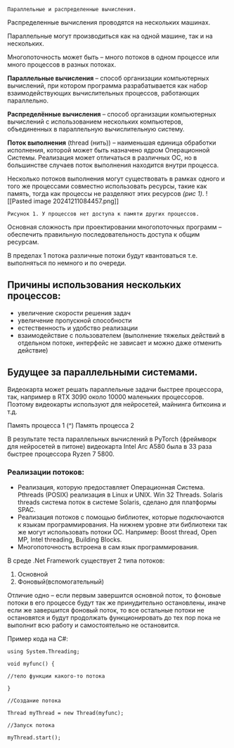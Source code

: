```
Параллельные и распределенные вычисления.
```
Распределенные вычисления проводятся на нескольких машинах.

Параллельные могут производиться как на одной машине, так и на нескольких.

Многопоточность может быть – много потоков в одном процессе или много процессов в разных
потоках.

**Параллельные вычисления** – способ организации компьютерных вычислений, при котором
программа разрабатывается как набор взаимодействующих вычислительных процессов,
работающих параллельно.

**Распределённые вычисления** – способ организации компьютерных вычислений с
использованием нескольких компьютеров, объединенных в параллельную вычислительную
систему.

**Поток выполнения** (thread (нить)) – наименьшая единица обработки исполнения, которой может
быть назначено ядром Операционной Системы. Реализация может отличаться в различных ОС, но
в большинстве случаев поток выполнения находится внутри процесса.

Несколько потоков выполнения могут существовать в рамках одного и того же процессами
совместно использовать ресурсы, такие как память, тогда как процессы не разделяют этих
ресурсов _(рис 1)_.
![[Pasted image 20241211084457.png]]

```
Рисунок 1. У процессов нет доступа к памяти других процессов.
```
Основная сложность при проектировании многопоточных программ – обеспечить правильную
последовательность доступа к общим ресурсам.

В пределах 1 потока различные потоки будут квантоваться т.е. выполняться по немного и по
очереди.

## Причины использования нескольких процессов:

- увеличение скорости решения задач
- увеличение пропускной способности
- естественность и удобство реализации
- взаимодействие с пользователем (выполнение тяжелых действий в отдельном потоке,
    интерфейс не зависает и можно даже отменить действие)

## Будущее за параллельными системами.

Видеокарта может решать параллельные задачи быстрее процессора, так, например в RTX 3090
около 10000 маленьких процессоров. Поэтому видеокарты используют для нейросетей, майнинга
биткоина и т.д.

Память процесса 1 (^) Память процесса 2


В результате теста параллельных вычислений в PyTorch (фреймворк для нейросетей в питоне)
видеокарта Intel Arc A580 была в 33 раза быстрее процессора Ryzen 7 5800.

### Реализации потоков:

- Реализация, которую предоставляет Операционная Система. Pthreads (POSIX) реализация в
    Linux и UNIX. Win 32 Threads. Solaris threads система поток в системе Solaris, сделано для
    платформы SPAC.
- Реализация потоков с помощью библиотек, которые подключаются к языкам
    программирования. На нижнем уровне эти библиотеки так же могут использовать потоки
    ОС. Например: Boost thread, Open MP, Intel threading, Building Blocks.
- Многопоточность встроена в сам язык программирования.

В среде .Net Framework существует 2 типа потоков:

1. Основной
2. Фоновый(вспомогательный)

Отличие одно – если первым завершится основной поток, то фоновые потоки в его процессе будут
так же принудительно остановлены, иначе если же завершится фоновый поток, то все остальные
потоки не остановятся и будут продолжать функционировать до тех пор пока не выполнит всю
работу и самостоятельно не остановится.

Пример кода на C#:
```
using System.Threading;

void myfunc() {

//тело функции какого-то потока

}

//Создание потока

Thread myThread = new Thread(myfunc);

//Запуск потока

myThread.start();
```